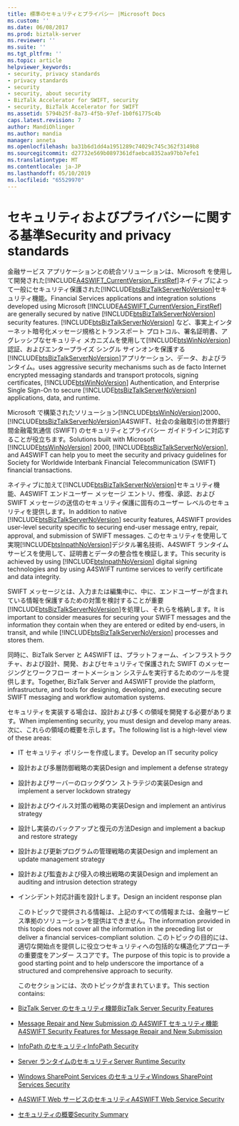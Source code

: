 ```yaml
---
title: 標準のセキュリティとプライバシー |Microsoft Docs
ms.custom: ''
ms.date: 06/08/2017
ms.prod: biztalk-server
ms.reviewer: ''
ms.suite: ''
ms.tgt_pltfrm: ''
ms.topic: article
helpviewer_keywords:
- security, privacy standards
- privacy standards
- security
- security, about security
- BizTalk Accelerator for SWIFT, security
- security, BizTalk Accelerator for SWIFT
ms.assetid: 5794b25f-8a73-4f5b-97ef-1b0f61775c4b
caps.latest.revision: 7
author: MandiOhlinger
ms.author: mandia
manager: anneta
ms.openlocfilehash: ba31b6d1dd4a1951289c74029c745c362f3149b8
ms.sourcegitcommit: d27732e569b0897361dfaebca8352aa97bb7efe1
ms.translationtype: MT
ms.contentlocale: ja-JP
ms.lasthandoff: 05/10/2019
ms.locfileid: "65529970"
---
```

# <a name="security-and-privacy-standards"></a><span data-ttu-id="9ab49-102">セキュリティおよびプライバシーに関する基準</span><span class="sxs-lookup"><span data-stu-id="9ab49-102">Security and privacy standards</span></span>
<span data-ttu-id="9ab49-103">金融サービス アプリケーションとの統合ソリューションは、Microsoft を使用して開発された[!INCLUDE[A4SWIFT_CurrentVersion_FirstRef](../../includes/a4swift-currentversion-firstref-md.md)]ネイティブによって一般にセキュリティ保護された[!INCLUDE[btsBizTalkServerNoVersion](../../includes/btsbiztalkservernoversion-md.md)]セキュリティ機能。</span><span class="sxs-lookup"><span data-stu-id="9ab49-103">Financial Services applications and integration solutions developed using Microsoft [!INCLUDE[A4SWIFT_CurrentVersion_FirstRef](../../includes/a4swift-currentversion-firstref-md.md)] are generally secured by native [!INCLUDE[btsBizTalkServerNoVersion](../../includes/btsbiztalkservernoversion-md.md)] security features.</span></span> [!INCLUDE[btsBizTalkServerNoVersion](../../includes/btsbiztalkservernoversion-md.md)] <span data-ttu-id="9ab49-104">など、事実上インターネット暗号化メッセージ規格とトランスポート プロトコル、署名証明書、アグレッシブなセキュリティ メカニズムを使用して[!INCLUDE[btsWinNoVersion](../../includes/btswinnoversion-md.md)]認証、およびエンタープライズ シングル サインオンを保護する[!INCLUDE[btsBizTalkServerNoVersion](../../includes/btsbiztalkservernoversion-md.md)]アプリケーション、データ、およびランタイム。</span><span class="sxs-lookup"><span data-stu-id="9ab49-104">uses aggressive security mechanisms such as de facto Internet encrypted messaging standards and transport protocols, signing certificates, [!INCLUDE[btsWinNoVersion](../../includes/btswinnoversion-md.md)] Authentication, and Enterprise Single Sign-On to secure [!INCLUDE[btsBizTalkServerNoVersion](../../includes/btsbiztalkservernoversion-md.md)] applications, data, and runtime.</span></span>  

 <span data-ttu-id="9ab49-105">Microsoft で構築されたソリューション[!INCLUDE[btsWinNoVersion](../../includes/btswinnoversion-md.md)]2000、 [!INCLUDE[btsBizTalkServerNoVersion](../../includes/btsbiztalkservernoversion-md.md)]A4SWIFT、社会の金融取引の世界銀行間金融電気通信 (SWIFT) のセキュリティとプライバシー ガイドラインに対応することが役立ちます。</span><span class="sxs-lookup"><span data-stu-id="9ab49-105">Solutions built with Microsoft [!INCLUDE[btsWinNoVersion](../../includes/btswinnoversion-md.md)] 2000, [!INCLUDE[btsBizTalkServerNoVersion](../../includes/btsbiztalkservernoversion-md.md)], and A4SWIFT can help you to meet the security and privacy guidelines for Society for Worldwide Interbank Financial Telecommunication (SWIFT) financial transactions.</span></span>  

 <span data-ttu-id="9ab49-106">ネイティブに加えて[!INCLUDE[btsBizTalkServerNoVersion](../../includes/btsbiztalkservernoversion-md.md)]セキュリティ機能、A4SWIFT エンドユーザー メッセージ エントリ、修復、承認、および SWIFT メッセージの送信のセキュリティ保護に固有のユーザー レベルのセキュリティを提供します。</span><span class="sxs-lookup"><span data-stu-id="9ab49-106">In addition to native [!INCLUDE[btsBizTalkServerNoVersion](../../includes/btsbiztalkservernoversion-md.md)] security features, A4SWIFT provides user-level security specific to securing end-user message entry, repair, approval, and submission of SWIFT messages.</span></span> <span data-ttu-id="9ab49-107">このセキュリティを使用して実現[!INCLUDE[btsInpathNoVersion](../../includes/btsinpathnoversion-md.md)]デジタル署名技術、A4SWIFT ランタイム サービスを使用して、証明書とデータの整合性を検証します。</span><span class="sxs-lookup"><span data-stu-id="9ab49-107">This security is achieved by using [!INCLUDE[btsInpathNoVersion](../../includes/btsinpathnoversion-md.md)] digital signing technologies and by using A4SWIFT runtime services to verify certificate and data integrity.</span></span>  

 <span data-ttu-id="9ab49-108">SWIFT メッセージとは、入力または編集中に、中に、エンドユーザーが含まれている情報を保護するための対策を検討することが重要[!INCLUDE[btsBizTalkServerNoVersion](../../includes/btsbiztalkservernoversion-md.md)]を処理し、それらを格納します。</span><span class="sxs-lookup"><span data-stu-id="9ab49-108">It is important to consider measures for securing your SWIFT messages and the information they contain when they are entered or edited by end-users, in transit, and while [!INCLUDE[btsBizTalkServerNoVersion](../../includes/btsbiztalkservernoversion-md.md)] processes and stores them.</span></span>  

 <span data-ttu-id="9ab49-109">同時に、BizTalk Server と A4SWIFT は、プラットフォーム、インフラストラクチャ、および設計、開発、およびセキュリティで保護された SWIFT のメッセージングとワークフロー オートメーション システムを実行するためのツールを提供します。</span><span class="sxs-lookup"><span data-stu-id="9ab49-109">Together, BizTalk Server and A4SWIFT provide the platform, infrastructure, and tools for designing, developing, and executing secure SWIFT messaging and workflow automation systems.</span></span>  

 <span data-ttu-id="9ab49-110">セキュリティを実装する場合は、設計および多くの領域を開発する必要があります。</span><span class="sxs-lookup"><span data-stu-id="9ab49-110">When implementing security, you must design and develop many areas.</span></span> <span data-ttu-id="9ab49-111">次に、これらの領域の概要を示します。</span><span class="sxs-lookup"><span data-stu-id="9ab49-111">The following list is a high-level view of these areas:</span></span>  

- <span data-ttu-id="9ab49-112">IT セキュリティ ポリシーを作成します。</span><span class="sxs-lookup"><span data-stu-id="9ab49-112">Develop an IT security policy</span></span>  

- <span data-ttu-id="9ab49-113">設計および多層防御戦略の実装</span><span class="sxs-lookup"><span data-stu-id="9ab49-113">Design and implement a defense strategy</span></span>  

- <span data-ttu-id="9ab49-114">設計およびサーバーのロックダウン ストラテジの実装</span><span class="sxs-lookup"><span data-stu-id="9ab49-114">Design and implement a server lockdown strategy</span></span>  

- <span data-ttu-id="9ab49-115">設計およびウイルス対策の戦略の実装</span><span class="sxs-lookup"><span data-stu-id="9ab49-115">Design and implement an antivirus strategy</span></span>  

- <span data-ttu-id="9ab49-116">設計し実装のバックアップと復元の方法</span><span class="sxs-lookup"><span data-stu-id="9ab49-116">Design and implement a backup and restore strategy</span></span>  

- <span data-ttu-id="9ab49-117">設計および更新プログラムの管理戦略の実装</span><span class="sxs-lookup"><span data-stu-id="9ab49-117">Design and implement an update management strategy</span></span>  

- <span data-ttu-id="9ab49-118">設計および監査および侵入の検出戦略の実装</span><span class="sxs-lookup"><span data-stu-id="9ab49-118">Design and implement an auditing and intrusion detection strategy</span></span>  

- <span data-ttu-id="9ab49-119">インシデント対応計画を設計します。</span><span class="sxs-lookup"><span data-stu-id="9ab49-119">Design an incident response plan</span></span>  

  <span data-ttu-id="9ab49-120">このトピックで提供される情報は、上記のすべての情報または、金融サービス準拠のソリューションを提供はできません。</span><span class="sxs-lookup"><span data-stu-id="9ab49-120">The information provided in this topic does not cover all the information in the preceding list or deliver a financial services-compliant solution.</span></span> <span data-ttu-id="9ab49-121">このトピックの目的には、適切な開始点を提供しに役立つセキュリティへの包括的な構造化アプローチの重要度をアンダー スコアです。</span><span class="sxs-lookup"><span data-stu-id="9ab49-121">The purpose of this topic is to provide a good starting point and to help underscore the importance of a structured and comprehensive approach to security.</span></span>  

  <span data-ttu-id="9ab49-122">このセクションには、次のトピックが含まれています。</span><span class="sxs-lookup"><span data-stu-id="9ab49-122">This section contains:</span></span>  

- [<span data-ttu-id="9ab49-123">BizTalk Server のセキュリティ機能</span><span class="sxs-lookup"><span data-stu-id="9ab49-123">BizTalk Server Security Features</span></span>](../../adapters-and-accelerators/accelerator-swift/biztalk-server-security-features.md)  

- [<span data-ttu-id="9ab49-124">Message Repair and New Submission の A4SWIFT セキュリティ機能</span><span class="sxs-lookup"><span data-stu-id="9ab49-124">A4SWIFT Security Features for Message Repair and New Submission</span></span>](../../adapters-and-accelerators/accelerator-swift/a4swift-security-features-for-message-repair-and-new-submission.md)  

- [<span data-ttu-id="9ab49-125">InfoPath のセキュリティ</span><span class="sxs-lookup"><span data-stu-id="9ab49-125">InfoPath Security</span></span>](../../adapters-and-accelerators/accelerator-swift/infopath-security.md)  

- [<span data-ttu-id="9ab49-126">Server ランタイムのセキュリティ</span><span class="sxs-lookup"><span data-stu-id="9ab49-126">Server Runtime Security</span></span>](../../adapters-and-accelerators/accelerator-swift/server-runtime-security.md)  

- [<span data-ttu-id="9ab49-127">Windows SharePoint Services のセキュリティ</span><span class="sxs-lookup"><span data-stu-id="9ab49-127">Windows SharePoint Services Security</span></span>](../../adapters-and-accelerators/accelerator-swift/windows-sharepoint-services-security.md)  

- [<span data-ttu-id="9ab49-128">A4SWIFT Web サービスのセキュリティ</span><span class="sxs-lookup"><span data-stu-id="9ab49-128">A4SWIFT Web Service Security</span></span>](../../adapters-and-accelerators/accelerator-swift/a4swift-web-service-security.md)  

- [<span data-ttu-id="9ab49-129">セキュリティの概要</span><span class="sxs-lookup"><span data-stu-id="9ab49-129">Security Summary</span></span>](../../adapters-and-accelerators/accelerator-swift/security-summary.md)
